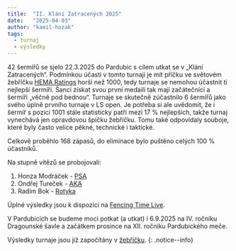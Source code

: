 ```yaml
---
title:  "II. Klání Zatracených 2025"
date:   "2025-04-03"
author: "kamil-hozak"
tags:
  - turnaj
  - výsledky
---
```

42 šermířů se sjelo 22.3.2025 do&nbsp;Pardubic s&nbsp;cílem utkat se v&nbsp;„Klání Zatracených“.
Podmínkou účasti v&nbsp;tomto turnaji je mít příčku ve&nbsp;světovém žebříčku [HEMA Ratings](https://hemaratings.com) horší než 1000, tedy turnaje se nemohou účastnit ti nejlepší šermíři.
Šanci získat svou první medaili tak mají začátečníci a šermíři „věčně pod&nbsp;bednou“.
Turnaje se skutečně zúčastnilo 6 šermířů jako svého úplně prvního turnaje v&nbsp;LS open.
Je potřeba si ale uvědomit, že i šermíř s&nbsp;pozicí 1001 stále statisticky patří mezi 17 % nejlepších, takže turnaj vynechává jen opravdovou špičku žebříčku.
Tomu také odpovídaly souboje, které byly často velice pěkné, technické i taktické.

Celkově proběhlo 168 zápasů, do&nbsp;eliminace bylo puštěno celých 100 % účastníků.

Na stupně vítězů se probojovali:
1. Honza Modráček - [PSA](/kluby/psa)
2. Ondřej Tureček - [AKA](/kluby/aka)
3. Radim Bok - [Rotyka](/kluby/rotyka)

Úplné výsledky jsou k&nbsp;dispozici na&nbsp;[Fencing Time Live](https://www.fencingtimelive.com/events/results/E559D0FD13654A659B0BE130B3E38A9E).

V&nbsp;Pardubicích se budeme moci potkat (a utkat) i 6.9.2025 na IV. ročníku Dragounské šavle a začátkem prosince na&nbsp;XII. ročníku Pardubického meče.  

Výsledky turnaje jsou již započítány v [žebříčku](https://zebricek.czechhema.cz).
{: .notice--info}